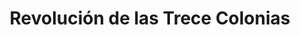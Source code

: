 ﻿---
title: "Revolución de las Trece Colonias"
permalink: periodes_606.html
layout: periode
dataInici: 1763
dataFi: 1789
sidebar: periodes
pares:
  - 315:
    title: "Era de las Revoluciones"
    dataInici: "(1775)"
    dataFi: "(1848)"

fills:
  - 509:
    title: "Guerra de Independencia de los Estados Unidos"
    dataInici: "(1775-04-19)"
    dataFi: "(1783-09-03)"

jocsPrincipals:
jocsEscenaris:
jocsEpoca:
jocsEpocaEscenaris:
---
